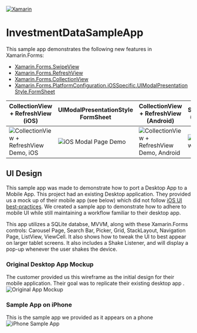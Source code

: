 [![Xamarin](https://github.com/brminnick/InvestmentDataSampleApp/actions/workflows/mobile.yml/badge.svg)](https://github.com/brminnick/InvestmentDataSampleApp/actions/workflows/mobile.yml)

# InvestmentDataSampleApp

This sample app demonstrates the following new features in Xamarin.Forms:
- [Xamarin.Forms.SwipeView](https://docs.microsoft.com/xamarin/xamarin-forms/user-interface/swipeview?WT.mc_id=mobile-0000-bramin)
- [Xamarin.Forms.RefreshView](https://docs.microsoft.com/xamarin/xamarin-forms/user-interface/refreshview?WT.mc_id=mobile-0000-bramin)
- [Xamarin.Forms.CollectionView](https://docs.microsoft.com/xamarin/xamarin-forms/user-interface/collectionview?WT.mc_id=mobile-0000-bramin)
- [Xamarin.Forms.PlatformConfiguration.iOSSpecific.UIModalPresentationStyle.FormSheet](https://docs.microsoft.com/xamarin/xamarin-forms/platform/ios/page-presentation-style?WT.mc_id=mobile-0000-bramin)

| CollectionView + RefreshView (iOS) | UIModalPresentationStyle FormSheet | CollectionView + RefreshView (Android) | SwipeView (Android) |
| ---------------------------------- | ---------------------------------- | ---------------------------------- | ------------------ |
| ![CollectionView + RefreshView Demo, iOS](https://user-images.githubusercontent.com/13558917/70351802-95d3e980-181e-11ea-9f34-357a687b5fe2.gif) | ![iOS Modal Page Demo](https://user-images.githubusercontent.com/13558917/70351803-95d3e980-181e-11ea-8435-ec4d5a3ec7fb.gif) | ![CollectionView + RefreshView Demo, Android](https://user-images.githubusercontent.com/13558917/70351805-966c8000-181e-11ea-9ea0-8cadfe0fd9a8.gif) | ![SwipeView Android](https://user-images.githubusercontent.com/13558917/70351804-966c8000-181e-11ea-990f-623a01a2ebda.gif) |

## UI Design

This sample app was made to demonstrate how to port a Desktop App to a Mobile App. This project had an existing Desktop application. They provided us a mock up of their mobile app (see below) which did not follow [iOS UI best-practices](https://developer.apple.com/library/ios/documentation/UserExperience/Conceptual/MobileHIG/). We created a sample app to demonstrate how to adhere to mobile UI while still maintaining a workflow familiar to their desktop app.

This app utilizes a SQLite databse, MVVM, along with these Xamarin.Forms controls: Carousel Page, Search Bar, Picker, Grid, StackLayout, Navigation Page, ListView, ViewCell. It also shows how to tweak the UI to best appear on larger tablet screens. It also includes a Shake Listener, and will display a pop-up whenever the user shakes the device.

### Original Desktop App Mockup
The customer provided us this wireframe as the initial design for their mobile application. Their goal was to replicate their existing desktop app .
![Original App Mockup](https://user-images.githubusercontent.com/13558917/57715612-02418e00-762c-11e9-9c45-d32c88c3aa56.png)

### Sample App on iPhone
This is the sample app we provided as it appears on a phone
![iPhone Sample App](https://user-images.githubusercontent.com/13558917/57715611-02418e00-762c-11e9-93cc-194aaa140ffc.gif)
